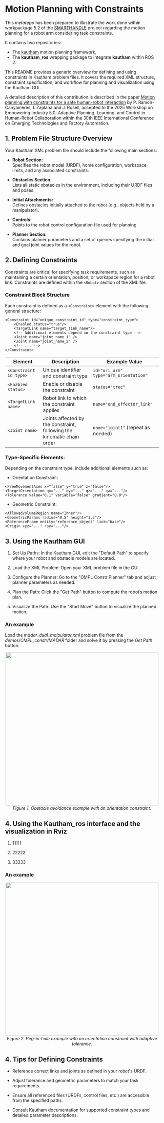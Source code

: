 # Motion Planning with Constraints

This *metarepo* has been prepared to illustrate the work done within workpackage 5.2 of the [SMARTHANDLE](https://smarthandle-project.eu/) project regarding the motion planning for a robot arm considering task constraints.

It contains two repositories:

- The [kautham](https://sir.upc.edu/projects/kautham_tutorials/basic/overview/overview.html) motion planning framework,
- The **kautham_ros** wrapping package to integrate **kautham** within ROS 2.

This README provides a generic overview for defining and using constraints in Kautham problem files. It covers the required XML structure, constraint specification, and workflow for planning and visualization using the Kautham GUI.

A detailed description of this contribution is described in the paper [Motion planning with constraints for a safe human-robot interaction](docs/constraint_motion_planning_paper.pdf) by P. Ramon-Canyameres, I. Zaplana and J. Rosell, accepted to the 2025 Workshop on Empowering Industry 5.0: Adaptive Planning, Learning, and Control in Human-Robot Collaboration within the 30th IEEE International Conference on Emerging Technologies and Factory Automation.

## 1. Problem File Structure Overview

Your Kautham XML problem file should include the following main sections:

- **Robot Section:**  
  Specifies the robot model (URDF), home configuration, workspace limits, and any associated constraints.

- **Obstacles Section:**  
  Lists all static obstacles in the environment, including their URDF files and poses.

- **Initial Attachments:**  
  Defines obstacles initially attached to the robot (e.g., objects held by a manipulator).

- **Controls:**  
  Points to the robot control configuration file used for planning.

- **Planner Section:**  
  Contains planner parameters and a set of queries specifying the initial and goal joint values for the robot.


## 2. Defining Constraints

Constraints are critical for specifying task requirements, such as maintaining a certain orientation, position, or workspace region for a robot link. Constraints are defined within the `<Robot>` section of the XML file.

### Constraint Block Structure

Each constraint is defined as a `<Constraint>` element with the following general structure:

```
<Constraint id="unique_constraint_id" type="constraint_type">
    <Enabled status="true"/>
    <TargetLink name="target_link_name"/>
    <!-- Additional elements depend on the constraint type -->
    <Joint name="joint_name_1" />
    <Joint name="joint_name_2" />
    <!-- ... -->
</Constraint>
```

| Element                | Description                                 | Example Value                          |
|------------------------|---------------------------------------------|----------------------------------------|
| `<Constraint id type>` | Unique identifier and constraint type       | `id="ori_arm" type="arm_orientation"`  |
| `<Enabled status>`     | Enable or disable the constraint            | `status="true"`                        |
| `<TargetLink name>`    | Robot link to which the constraint applies  | `name="end_effector_link"`             |
| `<Joint name>`         | Joints affected by the constraint, following the kinematic chain order           | `name="joint1"` (repeat as needed)     |


### Type-Specific Elements:
Depending on the constraint type, include additional elements such as:

- Orientation Constraint:
```
<FreeMovementAxes x="false" y="true" z="false"/>
<TargetOrientation qx="..." qy="..." qz="..." qw="..."/>
<Tolerance value="0.1" variable="false" gradient="0.0"/>
```

- Geometric Constraint:
```
<AllowedVolumeRegion name="Inner"/>
<GeometricParams radius="0.5" height="1.3"/>
<ReferenceFrame entity="reference_object" link="base"/>
<Origin xyz="..." rpy="..."/>
```

## 3. Using the Kautham GUI

1. Set Up Paths:
In the Kautham GUI, edit the "Default Path" to specify where your robot and obstacle models are located.

2. Load the XML Problem:
Open your XML problem file in the GUI.

3. Configure the Planner:
Go to the "OMPL Constr Planner" tab and adjust planner parameters as needed.

4. Plan the Path:
Click the "Get Path" button to compute the robot’s motion plan.

5. Visualize the Path:
Use the "Start Move" button to visualize the planned motion.

### An example

Load the *madar_dual_maipulator.xml* problem file from the *demos/OMPL_constr/MADAR* folder and solve it by pressing the *Get Path* button.

<p align="center">
  <img src="docs/red-obstacle.png)" width="500"/>
  <br>
  <em>Figure 1. Obstacle avoidance example with an orientation constraint.</em>
</p>

## 4. Using the Kautham_ros interface and the visualization in Rviz

1. 11111

2. 22222

3. 33333

### An example

<p align="center">
  <img src="docs/peg-in-hole.png)" width="500"/>
  <br>
  <em>Figure 2. Peg-in-hole example with an orientation constraint with adaptive tolerance.</em>
</p>

## 4. Tips for Defining Constraints

- Reference correct links and joints as defined in your robot's URDF.

- Adjust tolerance and geometric parameters to match your task requirements.

- Ensure all referenced files (URDFs, control files, etc.) are accessible from the specified paths.

- Consult Kautham documentation for supported constraint types and detailed parameter descriptions.
